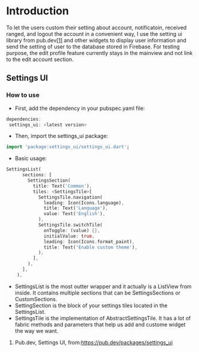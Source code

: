 # Introduction
To let the users custom their setting about account, notificatoin, received ranged, and logout the account in a convenient way, I use the setting ui library from pub.dev[[1]](https://pub.dev/packages/settings_ui) and other widgets to display user information and send the setting of user to the database stored in Firebase. For testing purpose, the edit profile feature currently stays in the mainview and not link to the edit account section.

## Settings UI
### How to use
- First, add the dependency in your pubspec.yaml file:
```dart
dependencies:  
 settings_ui: <latest version>
```
- Then, import the settings_ui package:
```dart
import 'package:settings_ui/settings_ui.dart';
```
- Basic usage:
```dart
SettingsList(
      sections: [
        SettingsSection(
          title: Text('Common'),
          tiles: <SettingsTile>[
            SettingsTile.navigation(
              leading: Icon(Icons.language),
              title: Text('Language'),
              value: Text('English'),
            ),
            SettingsTile.switchTile(
              onToggle: (value) {},
              initialValue: true,
              leading: Icon(Icons.format_paint),
              title: Text('Enable custom theme'),
            ),
          ],
        ),
      ],
    ),
```
- SettingsList is the most outter wrapper and it actually is a ListView from inside. It contains multiple sections that can be SettingsSections or CustomSections.
- SettingSection is the block of your settings tiles located in the SettingsList.
- SettingsTile is the implementation of AbstractSettingsTile. It has a lot of fabric methods and parameters that help us add and custome widget the way we want.


1. Pub.dev, Settings UI, from:https://pub.dev/packages/settings_ui 
